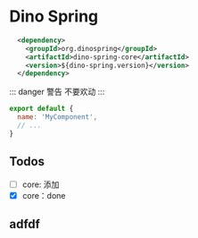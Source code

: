 # Dino Spring

```xml
  <dependency>
    <groupId>org.dinospring</groupId>
    <artifactId>dino-spring-core</artifactId>
    <version>${dino-spring.version}</version>
  </dependency>
```

::: danger 警告
不要欢动
:::

```js
export default {
  name: 'MyComponent',
  // ...
}
```

## Todos
* [ ] core: 添加
* [x] core：done

## adfdf
